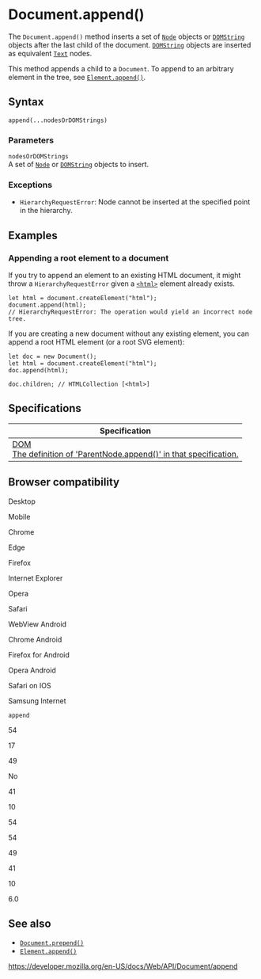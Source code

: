 # Document.append()

The `Document.append()` method inserts a set of [`Node`](../node) objects or [`DOMString`](../domstring) objects after the last child of the document. [`DOMString`](../domstring) objects are inserted as equivalent [`Text`](../text) nodes.

This method appends a child to a `Document`. To append to an arbitrary element in the tree, see [`Element.append()`](../element/append).

## Syntax

    append(...nodesOrDOMStrings)

### Parameters

`nodesOrDOMStrings`  
A set of [`Node`](../node) or [`DOMString`](../domstring) objects to insert.

### Exceptions

- <span class="page-not-created">`HierarchyRequestError`</span>: Node cannot be inserted at the specified point in the hierarchy.

## Examples

### Appending a root element to a document

If you try to append an element to an existing HTML document, it might throw a <span class="page-not-created">`HierarchyRequestError`</span> given a [`<html>`](https://developer.mozilla.org/en-US/docs/Web/HTML/Element/html) element already exists.

    let html = document.createElement("html");
    document.append(html);
    // HierarchyRequestError: The operation would yield an incorrect node tree.

If you are creating a new document without any existing element, you can append a root HTML element (or a root SVG element):

    let doc = new Document();
    let html = document.createElement("html");
    doc.append(html);

    doc.children; // HTMLCollection [<html>]

## Specifications

<table><thead><tr class="header"><th>Specification</th></tr></thead><tbody><tr class="odd"><td><a href="https://dom.spec.whatwg.org/#dom-parentnode-append">DOM<br />
<span class="small">The definition of 'ParentNode.append()' in that specification.</span></a></td></tr></tbody></table>

## Browser compatibility

Desktop

Mobile

Chrome

Edge

Firefox

Internet Explorer

Opera

Safari

WebView Android

Chrome Android

Firefox for Android

Opera Android

Safari on IOS

Samsung Internet

`append`

54

17

49

No

41

10

54

54

49

41

10

6.0

## See also

- [`Document.prepend()`](prepend)
- [`Element.append()`](../element/append)

<a href="https://developer.mozilla.org/en-US/docs/Web/API/Document/append" class="_attribution-link">https://developer.mozilla.org/en-US/docs/Web/API/Document/append</a>
